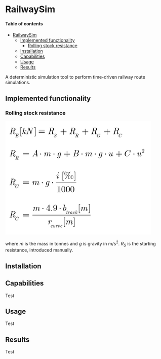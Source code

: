 # RailwaySim

#### Table of contents  <!-- omit in toc -->

- [RailwaySim](#railwaysim)
  - [Implemented functionality](#implemented-functionality)
    - [Rolling stock resistance](#rolling-stock-resistance)
  - [Installation](#installation)
  - [Capabilities](#capabilities)
  - [Usage](#usage)
  - [Results](#results)



A deterministic simulation tool to perform time-driven railway route simulations. 
## Implemented functionality


### Rolling stock resistance


<img src="resources/images/formulas/Resistances.png" alt="resistances" width="460"/>

where <i>m</i> is the mass in tonnes and <i>g</i> is gravity in m/s<sup>2</sup>. <i>R<sub>S</sub></i> is the starting resistance, introduced manually.
## Installation


## Capabilities

Test

## Usage

Test

## Results

Test


